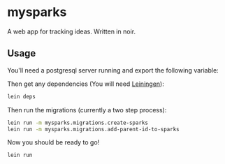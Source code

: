 # mysparks

A web app for tracking ideas. Written in noir.

## Usage

You'll need a postgresql server running and export the following
variable:


Then get any dependencies (You will need [Leiningen](https://github.com/technomancy/leiningen)):

```bash
lein deps
```

Then run the migrations (currently a two step process):

```bash
lein run -m mysparks.migrations.create-sparks
lein run -m mysparks.migrations.add-parent-id-to-sparks
```

Now you should be ready to go!

```bash
lein run
```
